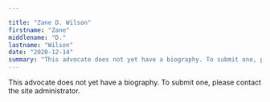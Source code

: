 ```yaml
---

title: "Zane D. Wilson"
firstname: "Zane"
middlename: "D."
lastname: "Wilson"
date: "2020-12-14"
summary: "This advocate does not yet have a biography. To submit one, please contact the site administrator."
---
```

This advocate does not yet have a biography. To submit one, please contact the site administrator.

